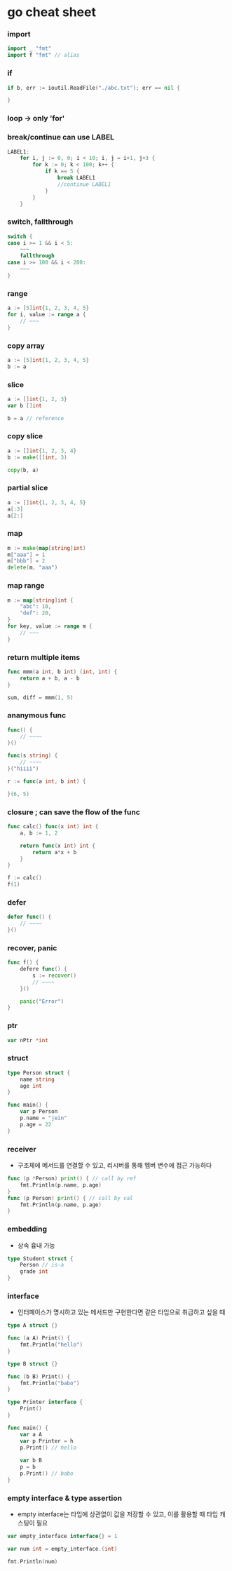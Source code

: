 # go cheat sheet

### import
```go
import _ "fmt"
import f "fmt" // alias
```

### if 
```go
if b, err := ioutil.ReadFile("./abc.txt"); err == nil {

}
```

### loop -> only 'for'
### break/continue can use LABEL
```go
LABEL1:
	for i, j := 0, 0; i < 10; i, j = i+1, j+3 {
		for k := 0; k < 100; k++ {
			if k == 5 {
				break LABEL1	
				//continue LABEL1	
			}	
		}
	}
```

### switch, fallthrough
```go
switch {
case i >= 1 && i < 5:
	~~~
	fallthrough
case i >= 100 && i < 200:
	~~~
}
```

### range
```go
a := [5]int{1, 2, 3, 4, 5}
for i, value := range a {
	// ~~~	
}
```

###	copy array
```go
a := [5]int{1, 2, 3, 4, 5}
b := a
```

### slice
```go
a := []int{1, 2, 3}
var b []int

b = a // reference
```

### copy slice
```go
a := []int{1, 2, 3, 4}
b := make([]int, 3)

copy(b, a)
```

### partial slice
```go
a := []int{1, 2, 3, 4, 5}
a[:3]
a[2:]
```

### map
```go
m := make(map[string]int)
m["aaa"] = 1
m["bbb"] = 2
delete(m, "aaa")
```

### map range
```go
m := map[string]int {
	"abc": 10,
	"def": 20,
}
for key, value := range m {
	// ~~~
}
```

### return multiple items
```go
func mmm(a int, b int) (int, int) {
	return a + b, a - b
}

sum, diff = mmm(1, 5)
```

### ananymous func
```go
func() {
	// ~~~~
}()

func(s string) {
	// ~~~~ 
}("hiiii")

r := func(a int, b int) {

}(6, 5)
```

### closure ; can save the flow of the func
```go
func calc() func(x int) int {
	a, b := 1, 2

	return func(x int) int {
		return a*x + b	
	}
}

f := calc()
f(1)
```

### defer
```go
defer func() {
	// ~~~~
}()
```

### recover, panic
```go
func f() {
	defere func() {
		s := recover()
		// ~~~~
	}()

	panic("Error")
}
```

### ptr
```go
var nPtr *int
```

### struct
```go
type Person struct {
	name string
	age int
}

func main() {
	var p Person
	p.name = "jein"
	p.age = 22
}
```

### receiver 
- 구조체에 메서드를 연결할 수 있고, 리시버를 통해 멤버 변수에 접근 가능하다
```go
func (p *Person) print() { // call by ref
	fmt.Println(p.name, p.age)
}
func (p Person) print() { // call by val
	fmt.Println(p.name, p.age)
}
```

### embedding
- 상속 흉내 가능
```go
type Student struct {
	Person // is-a
	grade int
}
```

### interface
- 인터페이스가 명시하고 있는 메서드만 구현한다면 같은 타입으로 취급하고 싶을 때
```go
type A struct {}

func (a A) Print() {
	fmt.Println("hello")
}

type B struct {}

func (b B) Print() {
	fmt.Println("babo")
}

type Printer interface {
	Print()
}

func main() {
	var a A
	var p Printer = h
	p.Print() // hello
	
	var b B
	p = b
	p.Print() // babo
}
```

### empty interface & type assertion
- empty interface는 타입에 상관없이 값을 저장할 수 있고, 이를 활용할 때 타입 캐스팅이 필요
```go
var empty_interface interface{} = 1

var num int = empty_interface.(int)

fmt.Println(num)
```

